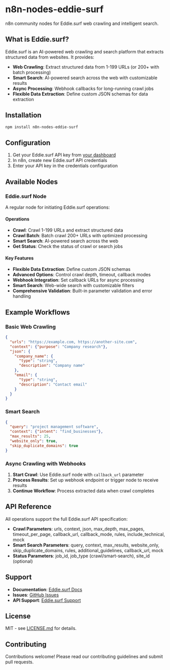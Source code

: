 # n8n-nodes-eddie-surf

n8n community nodes for Eddie.surf web crawling and intelligent search.

## What is Eddie.surf?

Eddie.surf is an AI-powered web crawling and search platform that extracts structured data from websites. It provides:

- **Web Crawling**: Extract structured data from 1-199 URLs (or 200+ with batch processing)
- **Smart Search**: AI-powered search across the web with customizable results
- **Async Processing**: Webhook callbacks for long-running crawl jobs
- **Flexible Data Extraction**: Define custom JSON schemas for data extraction

## Installation

```bash
npm install n8n-nodes-eddie-surf
```

## Configuration

1. Get your Eddie.surf API key from [your dashboard](https://eddie.surf/dashboard)
2. In n8n, create new Eddie.surf API credentials
3. Enter your API key in the credentials configuration

## Available Nodes

### Eddie.surf Node

A regular node for initiating Eddie.surf operations:

#### Operations

- **Crawl**: Crawl 1-199 URLs and extract structured data
- **Crawl Batch**: Batch crawl 200+ URLs with optimized processing  
- **Smart Search**: AI-powered search across the web
- **Get Status**: Check the status of crawl or search jobs

#### Key Features

- **Flexible Data Extraction**: Define custom JSON schemas
- **Advanced Options**: Control crawl depth, timeout, callback modes
- **Webhook Integration**: Set callback URLs for async processing
- **Smart Search**: Web-wide search with customizable filters
- **Comprehensive Validation**: Built-in parameter validation and error handling

## Example Workflows

### Basic Web Crawling

```json
{
  "urls": "https://example.com, https://another-site.com",
  "context": {"purpose": "Company research"},
  "json": {
    "company_name": {
      "type": "string", 
      "description": "Company name"
    },
    "email": {
      "type": "string",
      "description": "Contact email"
    }
  }
}
```

### Smart Search

```json
{
  "query": "project management software",
  "context": {"intent": "find_businesses"},
  "max_results": 25,
  "website_only": true,
  "skip_duplicate_domains": true
}
```

### Async Crawling with Webhooks

1. **Start Crawl**: Use Eddie.surf node with `callback_url` parameter
2. **Process Results**: Set up webhook endpoint or trigger node to receive results
3. **Continue Workflow**: Process extracted data when crawl completes

## API Reference

All operations support the full Eddie.surf API specification:

- **Crawl Parameters**: urls, context, json, max_depth, max_pages, timeout_per_page, callback_url, callback_mode, rules, include_technical, mock
- **Smart Search Parameters**: query, context, max_results, website_only, skip_duplicate_domains, rules, additional_guidelines, callback_url, mock  
- **Status Parameters**: job_id, job_type (crawl/smart-search), site_id (optional)

## Support

- **Documentation**: [Eddie.surf Docs](https://docs.eddie.surf)
- **Issues**: [GitHub Issues](https://github.com/surescaleai/n8n-nodes-eddie-surf/issues)
- **API Support**: [Eddie.surf Support](https://eddie.surf/support)

## License

MIT - see [LICENSE.md](LICENSE.md) for details.

## Contributing

Contributions welcome! Please read our contributing guidelines and submit pull requests.
